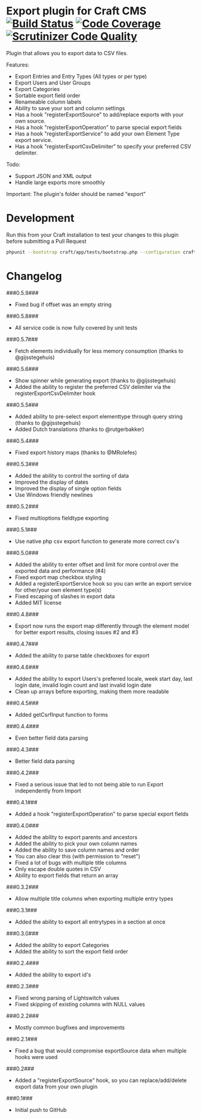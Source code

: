 Export plugin for Craft CMS [![Build Status](https://travis-ci.org/boboldehampsink/export.svg?branch=master)](https://travis-ci.org/boboldehampsink/export) [![Code Coverage](https://scrutinizer-ci.com/g/boboldehampsink/export/badges/coverage.png?b=develop)](https://scrutinizer-ci.com/g/boboldehampsink/export/?branch=develop) [![Scrutinizer Code Quality](https://scrutinizer-ci.com/g/boboldehampsink/export/badges/quality-score.png?b=develop)](https://scrutinizer-ci.com/g/boboldehampsink/export/?branch=develop)
=================

Plugin that allows you to export data to CSV files.

Features:
- Export Entries and Entry Types (All types or per type)
- Export Users and User Groups
- Export Categories
- Sortable export field order
- Renameable column labels
- Ability to save your sort and column settings
- Has a hook "registerExportSource" to add/replace exports with your own source.
- Has a hook "registerExportOperation" to parse special export fields
- Has a hook "registerExportService" to add your own Element Type export service.
- Has a hook "registerExportCsvDelimiter" to specify your preferred CSV delimiter.

Todo:
- Support JSON and XML output
- Handle large exports more smoothly

Important:
The plugin's folder should be named "export"

Development
=================
Run this from your Craft installation to test your changes to this plugin before submitting a Pull Request
```bash
phpunit --bootstrap craft/app/tests/bootstrap.php --configuration craft/plugins/export/phpunit.xml.dist --coverage-text craft/plugins/export/tests
```

Changelog
=================
###0.5.9###
- Fixed bug if offset was an empty string

###0.5.8###
- All service code is now fully covered by unit tests

###0.5.7###
- Fetch elements individually for less memory consumption (thanks to @gijsstegehuis)

###0.5.6###
- Show spinner while generating export (thanks to @gijsstegehuis)
- Added the ability to register the preferred CSV delimiter via the registerExportCsvDelimiter hook

###0.5.5###
- Added ability to pre-select export elementtype through query string (thanks to @gijsstegehuis)
- Added Dutch translations (thanks to @rutgerbakker)

###0.5.4###
- Fixed export history maps (thanks to @MRolefes)

###0.5.3###
- Added the ability to control the sorting of data
- Improved the display of dates
- Improved the display of single option fields
- Use Windows friendly newlines

###0.5.2###
- Fixed multioptions fieldtype exporting

###0.5.1###
- Use native php csv export function to generate more correct csv's

###0.5.0###
- Added the ability to enter offset and limit for more control over the exported data and performance (#4)
- Fixed export map checkbox styling
- Added a registerExportService hook so you can write an export service for other/your own element type(s)
- Fixed escaping of slashes in export data
- Added MIT license

###0.4.8###
- Export now runs the export map differently through the element model for better export results, closing issues #2 and #3

###0.4.7###
- Added the ability to parse table checkboxes for export

###0.4.6###
- Added the ability to export Users's preferred locale, week start day, last login date, invalid login count and last invalid login date
- Clean up arrays before exporting, making them more readable

###0.4.5###
- Added getCsrfInput function to forms

###0.4.4###
- Even better field data parsing

###0.4.3###
- Better field data parsing

###0.4.2###
- Fixed a serious issue that led to not being able to run Export independently from Import

###0.4.1###
- Added a hook "registerExportOperation" to parse special export fields

###0.4.0###
- Added the ability to export parents and ancestors
- Added the ability to pick your own column names
- Added the ability to save column names and order
- You can also clear this (with permission to "reset")
- Fixed a lot of bugs with multiple title columns
- Only escape double quotes in CSV
- Ability to export fields that return an array

###0.3.2###
- Allow multiple title columns when exporting multiple entry types

###0.3.1###
- Added the ability to export all entrytypes in a section at once

###0.3.0###
- Added the ability to export Categories
- Added the ability to sort the export field order

###0.2.4###
- Added the ability to export id's

###0.2.3###
- Fixed wrong parsing of Lightswitch values
- Fixed skipping of existing columns with NULL values

###0.2.2###
- Mostly common bugfixes and improvements

###0.2.1###
- Fixed a bug that would compromise exportSource data when multiple hooks were used

###0.2###
- Added a "registerExportSource" hook, so you can replace/add/delete export data from your own plugin

###0.1###
- Initial push to GitHub
